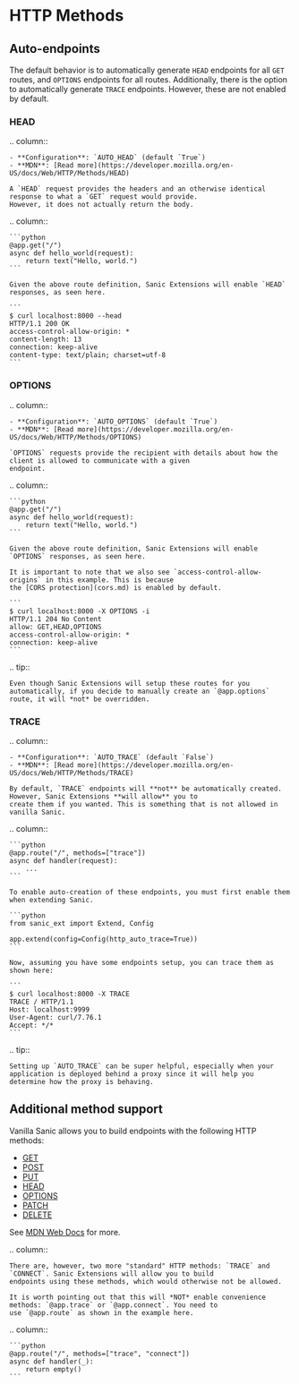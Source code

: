 # HTTP Methods

## Auto-endpoints

The default behavior is to automatically generate `HEAD` endpoints for all `GET` routes, and `OPTIONS` endpoints for all
routes. Additionally, there is the option to automatically generate `TRACE` endpoints. However, these are not enabled by
default.

### HEAD

.. column::

    - **Configuration**: `AUTO_HEAD` (default `True`)
    - **MDN**: [Read more](https://developer.mozilla.org/en-US/docs/Web/HTTP/Methods/HEAD)

    A `HEAD` request provides the headers and an otherwise identical response to what a `GET` request would provide.
    However, it does not actually return the body.

.. column::

    ```python
    @app.get("/")
    async def hello_world(request):
        return text("Hello, world.")
    ```

    Given the above route definition, Sanic Extensions will enable `HEAD` responses, as seen here.

    ```
    $ curl localhost:8000 --head
    HTTP/1.1 200 OK
    access-control-allow-origin: *
    content-length: 13
    connection: keep-alive
    content-type: text/plain; charset=utf-8
    ```

### OPTIONS

.. column::

    - **Configuration**: `AUTO_OPTIONS` (default `True`)
    - **MDN**: [Read more](https://developer.mozilla.org/en-US/docs/Web/HTTP/Methods/OPTIONS)

    `OPTIONS` requests provide the recipient with details about how the client is allowed to communicate with a given
    endpoint.

.. column::

    ```python
    @app.get("/")
    async def hello_world(request):
        return text("Hello, world.")
    ```

    Given the above route definition, Sanic Extensions will enable `OPTIONS` responses, as seen here.

    It is important to note that we also see `access-control-allow-origins` in this example. This is because
    the [CORS protection](cors.md) is enabled by default.

    ```
    $ curl localhost:8000 -X OPTIONS -i
    HTTP/1.1 204 No Content
    allow: GET,HEAD,OPTIONS
    access-control-allow-origin: *
    connection: keep-alive
    ```

.. tip::
    
    Even though Sanic Extensions will setup these routes for you automatically, if you decide to manually create an `@app.options` route, it will *not* be overridden.

### TRACE

.. column::

    - **Configuration**: `AUTO_TRACE` (default `False`)
    - **MDN**: [Read more](https://developer.mozilla.org/en-US/docs/Web/HTTP/Methods/TRACE)

    By default, `TRACE` endpoints will **not** be automatically created. However, Sanic Extensions **will allow** you to
    create them if you wanted. This is something that is not allowed in vanilla Sanic.

.. column::

    ```python
    @app.route("/", methods=["trace"])
    async def handler(request):
        ...
    ```

    To enable auto-creation of these endpoints, you must first enable them when extending Sanic.

    ```python
    from sanic_ext import Extend, Config

    app.extend(config=Config(http_auto_trace=True))
    ```

    Now, assuming you have some endpoints setup, you can trace them as shown here:

    ```
    $ curl localhost:8000 -X TRACE
    TRACE / HTTP/1.1
    Host: localhost:9999
    User-Agent: curl/7.76.1
    Accept: */*
    ```

.. tip:: 

    Setting up `AUTO_TRACE` can be super helpful, especially when your application is deployed behind a proxy since it will help you determine how the proxy is behaving.

## Additional method support

Vanilla Sanic allows you to build endpoints with the following HTTP methods:

- [GET](/en/guide/basics/routing.html#get)
- [POST](/en/guide/basics/routing.html#post)
- [PUT](/en/guide/basics/routing.html#put)
- [HEAD](/en/guide/basics/routing.html#head)
- [OPTIONS](/en/guide/basics/routing.html#options)
- [PATCH](/en/guide/basics/routing.html#patch)
- [DELETE](/en/guide/basics/routing.html#delete)

See [MDN Web Docs](https://developer.mozilla.org/en-US/docs/Web/HTTP/Methods) for more.

.. column::

    There are, however, two more "standard" HTTP methods: `TRACE` and `CONNECT`. Sanic Extensions will allow you to build
    endpoints using these methods, which would otherwise not be allowed.

    It is worth pointing out that this will *NOT* enable convenience methods: `@app.trace` or `@app.connect`. You need to
    use `@app.route` as shown in the example here.

.. column::

    ```python
    @app.route("/", methods=["trace", "connect"])
    async def handler(_):
        return empty()
    ```

